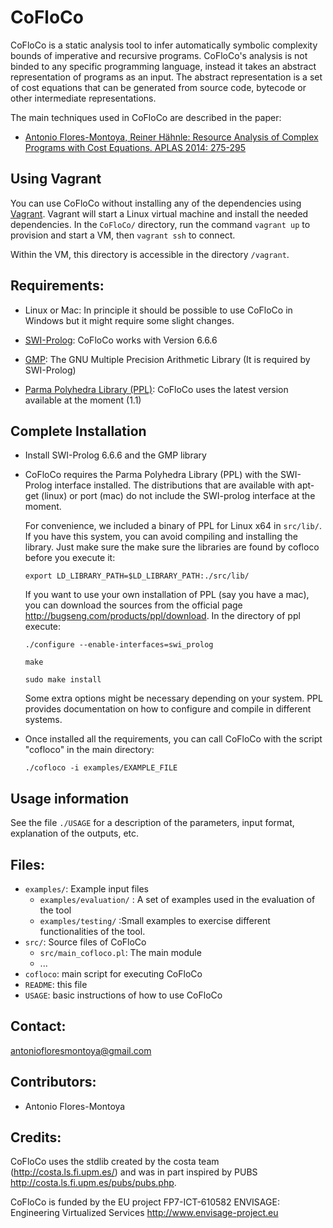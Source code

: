
CoFloCo
=======

CoFloCo is a static analysis tool to infer automatically symbolic complexity bounds of imperative and recursive programs.
CoFloCo's analysis is not binded to any specific programming language, instead it takes an abstract representation of programs
as an input. The abstract representation is a set of cost equations that can be generated from source code, bytecode or
other intermediate representations.

The main techniques used in CoFloCo are described in the paper:
 * [Antonio Flores-Montoya, Reiner Hähnle: Resource Analysis of Complex Programs with Cost Equations. APLAS 2014: 275-295](https://www.se.tu-darmstadt.de/fileadmin/user_upload/Group_SE/Page_Content/Group_Members/Antonio_Flores-Montoya/APLAS14techReport.pdf)

Using Vagrant
-------------

You can use CoFloCo without installing any of the dependencies using 
[Vagrant](https://www.vagrantup.com).  Vagrant will start a
Linux virtual machine and install the needed dependencies.  In the
`CoFloCo/` directory, run the command `vagrant up` to provision and
start a VM, then `vagrant ssh` to connect.

Within the VM, this directory is accessible in the directory `/vagrant`.

Requirements:
--------------
 * Linux or Mac: In principle it should be possible to use CoFloCo in Windows but it might require some slight changes.
   
 * [SWI-Prolog](http://www.swi-prolog.org/):  CoFloCo works with Version 6.6.6
     
     
 * [GMP](https://gmplib.org/): The GNU Multiple Precision Arithmetic Library (It is required by SWI-Prolog)
     
     
 * [Parma Polyhedra Library (PPL)](http://bugseng.com/products/ppl): CoFloCo uses the latest version available at the moment (1.1)  


Complete Installation
--------------
 * Install SWI-Prolog 6.6.6 and the GMP library
 
 * CoFloCo requires the Parma Polyhedra Library (PPL) with the SWI-Prolog interface installed.
   The distributions that are available with apt-get (linux) or port (mac) do not include the SWI-prolog
   interface at the moment.

   For convenience, we included a binary of PPL for Linux x64  in  `src/lib/`. If you have this system,
   you can avoid compiling and installing the library. 
   Just make sure the make sure the libraries are found by cofloco before you execute it:
    
     `export LD_LIBRARY_PATH=$LD_LIBRARY_PATH:./src/lib/`
   
   If you want to use your own installation of PPL (say you have a mac), you can download the sources from
   the official page http://bugseng.com/products/ppl/download.
   In the directory of ppl execute:
   
      `./configure --enable-interfaces=swi_prolog`

      `make`

      `sudo make install`
   
	Some extra options might be necessary depending on your system. PPL provides documentation
	on how to configure and compile in different systems.
   
   
 * Once installed all the requirements, you can call CoFloCo with the script "cofloco" in the main directory: 
   
     `./cofloco -i examples/EXAMPLE_FILE`


Usage information
------------------
  See the file `./USAGE` for a description of the parameters, input format, explanation of the outputs, etc.
  
Files:
------------------
  * `examples/`: Example input files
      - `examples/evaluation/` : A set of examples used in the evaluation of the tool
      - `examples/testing/` :Small examples to exercise different functionalities of the tool.
  * `src/`: Source files of CoFloCo
      - `src/main_cofloco.pl`: The main module
      - ...
  * `cofloco`: main script for executing CoFloCo
  * `README`: this file
  * `USAGE`: basic instructions of how to use CoFloCo
  

Contact:
------------------
   antoniofloresmontoya@gmail.com

Contributors:
------------------
   * Antonio Flores-Montoya
   
Credits:
------------------
CoFloCo uses the stdlib created by the costa team (http://costa.ls.fi.upm.es/)
and was in part inspired by PUBS http://costa.ls.fi.upm.es/pubs/pubs.php.

CoFloCo is funded by the EU project FP7-ICT-610582 ENVISAGE: Engineering Virtualized Services 
   http://www.envisage-project.eu
   
